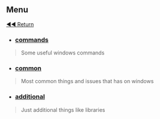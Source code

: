 ## Menu

[◀◀ Return](../)

* ### [commands](./commands.md#commands)
> Some useful windows commands

* ### [common](./common.md#common)
> Most common things and issues that has on windows

* ### [additional](./additional.md#additional)
> Just additional things like libraries
